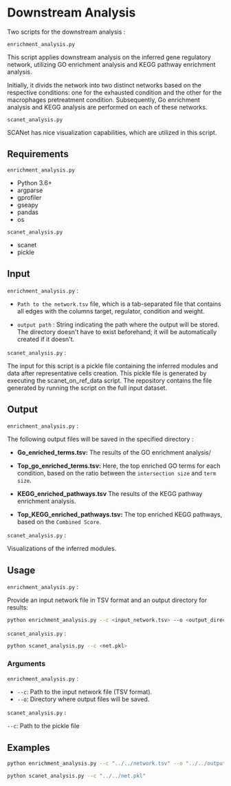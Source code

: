
# Downstream Analysis

Two scripts for the downstream analysis :

`enrichment_analysis.py`

This script applies downstream analysis on the inferred gene regulatory network, utilizing GO enrichment analysis and KEGG pathway enrichment analysis.

Initially, it divids the network into two distinct networks based on the respective conditions: one for the exhausted condition and the other for the macrophages pretreatment condition. Subsequently, Go enrichment analysis and KEGG analysis are performed on each of these networks.

`scanet_analysis.py`

SCANet has nice visualization capabilities, which are utilized in this script.


## Requirements

`enrichment_analysis.py`

- Python 3.6+
- argparse
- gprofiler
- gseapy
- pandas
- os


`scanet_analysis.py`

- scanet
- pickle

## Input

`enrichment_analysis.py` :

- `Path to the network.tsv` file, which is a tab-separated file that contains all edges with the columns target, regulator, condition and weight.

- `output path` : String indicating the path where the output will be stored. The directory doesn't have to exist beforehand; it will be automatically created if it doesn't.

`scanet_analysis.py` :

The input for this script is a pickle file containing the inferred modules and data after representative cells creation. This pickle file is generated by executing the scanet_on_ref_data script. The repository contains the file generated by running the script on the full input dataset.

## Output

`enrichment_analysis.py` :

The following output files will be saved in the specified directory :

- **Go_enriched_terms.tsv:** The results of the GO enrichment analysis/
  
- **Top_go_enriched_terms.tsv:** Here, the top enriched GO terms for each condition, based on the ratio between the `intersection size` and `term size`.
  
- **KEGG_enriched_pathways.tsv** The results of the KEGG pathway enrichment analysis.
  
- **Top_KEGG_enriched_pathways.tsv:** The top enriched KEGG pathways, based on the `Combined Score`.

`scanet_analysis.py` :

Visualizations of the inferred modules.

## Usage

`enrichment_analysis.py` :

Provide an input network file in TSV format and an output directory for results:

```bash
python enrichment_analysis.py --c <input_network.tsv> --o <output_directory>
```

`scanet_analysis.py` :

```bash
python scanet_analysis.py --c <net.pkl>
```

### Arguments

`enrichment_analysis.py` :

- `--c`: Path to the input network file (TSV format).
- `--o`: Directory where output files will be saved.


`scanet_analysis.py` :

`--c`: Path to the pickle file

## Examples

```bash
python enrichment_analysis.py --c "../../network.tsv" --o "../../output"
```

```bash
python scanet_analysis.py --c "../../net.pkl"
```
